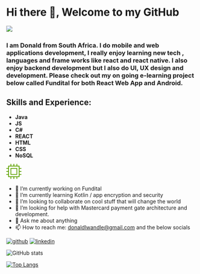 

# Hi there 👋, Welcome to my GitHub
![](https://images.unsplash.com/photo-1504805572947-34fad45aed93?ixlib=rb-1.2.1&ixid=MnwxMjA3fDB8MHxzZWFyY2h8MjJ8fHByb2dyYW1taW5nfGVufDB8fDB8fA%3D%3D&auto=format&fit=crop&w=500&q=60)

### I am **Donald** from South Africa. I do mobile and web applications development, I really enjoy learning new tech , languages and frame works like react and react native. I also enjoy backend development but I also do UI, UX design and development. Please check out my on going e-learning project below called **Fundital** for both React Web App and Android.

## Skills and Experience:
 * **Java**
 * **JS** 
 * **C#**
 * **REACT**
 * **HTML**
 * **CSS**
 * **NoSQL**

<a href='https://docs.github.com/en/developers'><img src='https://raw.githubusercontent.com/acervenky/animated-github-badges/master/assets/devbadge.gif' width='40' height='40'></a> 

- 🔭 I’m currently working on Fundital 
- 🌱 I’m currently learning Kotlin / app encryption and security 
- 👯 I’m looking to collaborate on cool stuff that will change the world 
- 🤔 I’m looking for help with Mastercard payment gate architecture and development. 
- 💬 Ask me about anything 
- 📫 How to reach me: donaldlwandle@gmail.com and  the below socials 




[<img src='https://cdn.jsdelivr.net/npm/simple-icons@3.0.1/icons/github.svg' alt='github' height='40'>](https://github.com/donaldlwandle)  [<img src='https://cdn.jsdelivr.net/npm/simple-icons@3.0.1/icons/linkedin.svg' alt='linkedin' height='40'>](https://www.linkedin.com/in/donald-lwandle-ntuli/)  



![GitHub stats](https://github-readme-stats.vercel.app/api?username=donaldlwandle&show_icons=true&count_private=true) 

[![Top Langs](https://github-readme-stats.vercel.app/api/top-langs/?username=donaldlwandle)](https://github.com/anuraghazra/github-readme-stats)



 


